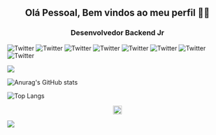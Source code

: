 <h2 align="center">Olá Pessoal, Bem vindos ao meu perfil 👋😀</h2>

<h3 align="center">Desenvolvedor Backend Jr </h3>

![Twitter](https://img.shields.io/twitter/url?color=%23007396&label=Java&logo=Java&logoColor=%23007396&style=flat-square&url=https%3A%2F%2Fsimpleicons.org%2Ficons%2Fjava.svg)    ![Twitter](https://img.shields.io/twitter/url?color=%23E34F26&label=Html5&logo=HTML5&logoColor=%23E34F26&style=flat-square&url=https%3A%2F%2Fsimpleicons.org%2Ficons%2Fhtml5.svg)    ![Twitter](https://img.shields.io/twitter/url?color=%231572B6&label=Css3&logo=CSS3&logoColor=%231572B6&style=flat-square&url=https%3A%2F%2Fsimpleicons.org%2Ficons%2Fcss3.svg)    ![Twitter](https://img.shields.io/twitter/url?color=%23F7DF1E&label=JavaScript&logo=JavaScript&logoColor=%23F7DF1E&style=flat-square&url=https%3A%2F%2Fsimpleicons.org%2Ficons%2Fjavascript.svg)    ![Twitter](https://img.shields.io/twitter/url?color=%233776AB&label=Python&logo=Python&logoColor=%233776AB&style=flat-square&url=https%3A%2F%2Fsimpleicons.org%2Ficons%2Fpython.svg)    ![Twitter](https://img.shields.io/twitter/url?color=%23777BB4&label=PHP&logo=PHP&logoColor=%23777BB4&style=flat-square&url=https%3A%2F%2Fsimpleicons.org%2Ficons%2Fphp.svg)    ![Twitter](https://img.shields.io/twitter/url?color=%23DD0031&label=Angular&logo=Angular&logoColor=%23DD0031&style=flat-square&url=https%3A%2F%2Fsimpleicons.org%2Ficons%2Fangular.svg)    ![Twitter](https://img.shields.io/twitter/url?color=%23239120&label=C%23&logo=C%20Sharp&logoColor=%23239120&style=flat-square&url=https%3A%2F%2Fsimpleicons.org%2Ficons%2Fcsharp.svg)

![](https://komarev.com/ghpvc/?username=LucasCicero)

![Anurag's GitHub stats](https://github-readme-stats.vercel.app/api?username=LucasCicero&show_icons=true&theme=dark)

![Top Langs](https://github-readme-stats.vercel.app/api/top-langs/?username=LucasCicero&layout=compact&theme=dark)

<p align="center">
  <a href="https://www.linkedin.com/in/lucas-cicero"><img src="https://cdn.jsdelivr.net/npm/simple-icons@3.0.1/icons/linkedin.svg" alt="Perfil Linkedin" height="20" width="20"/></a>
</p>

![](https://hit.yhype.me/github/profile?user_id=76116734)
<!--
**LucasCicero/LucasCicero** is a ✨ _special_ ✨ repository because its `README.md` (this file) appears on your GitHub profile.

Here are some ideas to get you started:

- 🔭 I’m currently working on ...
- 🌱 I’m currently learning ...
- 👯 I’m looking to collaborate on ...
- 🤔 I’m looking for help with ...
- 💬 Ask me about ...
- 📫 How to reach me: ...
- 😄 Pronouns: ...
- ⚡ Fun fact: ...
-->
